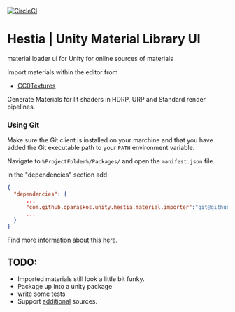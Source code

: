 [![CircleCI](https://circleci.com/gh/oparaskos/unity-material-library.svg?style=svg)](https://circleci.com/gh/oparaskos/unity-material-library)

# Hestia | Unity Material Library UI
material loader ui for Unity for online sources of materials

Import materials within the editor from 
* [CC0Textures](https://cc0textures.com/)

Generate Materials for lit shaders in HDRP, URP and Standard render pipelines.


### Using Git

Make sure the Git client is installed on your marchine and that you have added the Git executable path to your `PATH` environment variable.

Navigate to `%ProjectFolder%/Packages/` and open the `manifest.json` file.

in the "dependencies" section add:

```json
{
  "dependencies": {
      ...
      "com.github.oparaskos.unity.hestia.material.importer":"git@github.com:oparaskos/unity-material-library.git"
      ...
  }
}
```

Find more information about this [here](https://docs.unity3d.com/Manual/upm-git.html).


## TODO:
- Imported materials still look a little bit funky.
- Package up into a unity package
- write some tests
- Support [additional](https://gist.github.com/mauricesvay/1330cc530f6ab2ef33eb6a5ea56ef5bd) sources.